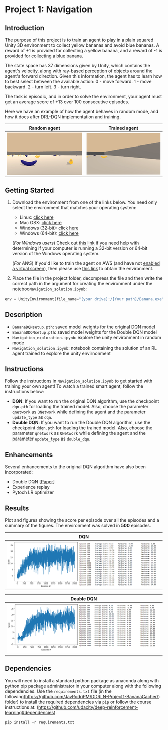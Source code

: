 [//]: # (Image References)

[video_random]: https://github.com/JavRodriPM/DRLNN-Project1-BananaCacher/blob/main/misc/random_agent.gif "Random Agent"

[video_trained]: https://github.com/JavRodriPM/DRLNN-Project1-BananaCacher/blob/main/misc/trained_agent.gif "Trained Agent"

# Project 1: Navigation

## Introduction

The purpose of this project is to train an agent to play in a plain squared Unity 3D environment to collect yellow bananas and avoid blue bananas. A reward of +1 is provided for collecting a yellow banana, and a reward of -1 is provided for collecting a blue banana.

The state space has 37 dimensions given by Unity, which contains the agent's velocity, along with ray-based perception of objects around the agent's forward direction. Given this information, the agent has to learn how to best select between the available action:
	0 - move forward.
	1 - move backward.
	2 - turn left.
	3 - turn right.


The task is episodic, and in order to solve the environment, your agent must get an average score of +13 over 100 consecutive episodes.

Here we have an example of how the agent behaves in random mode, and how it does after DRL-DQN implementation and training.


 Random agent             |  Trained agent 
-------------------------|-------------------------
![Random Agent][video_random]  |  ![Trained Agent][video_trained]


## Getting Started

1. Download the environment from one of the links below.  You need only select the environment that matches your operating system:
    - Linux: [click here](https://s3-us-west-1.amazonaws.com/udacity-drlnd/P1/Banana/Banana_Linux.zip)
    - Mac OSX: [click here](https://s3-us-west-1.amazonaws.com/udacity-drlnd/P1/Banana/Banana.app.zip)
    - Windows (32-bit): [click here](https://s3-us-west-1.amazonaws.com/udacity-drlnd/P1/Banana/Banana_Windows_x86.zip)
    - Windows (64-bit): [click here](https://s3-us-west-1.amazonaws.com/udacity-drlnd/P1/Banana/Banana_Windows_x86_64.zip)
    
    (_For Windows users_) Check out [this link](https://support.microsoft.com/en-us/help/827218/how-to-determine-whether-a-computer-is-running-a-32-bit-version-or-64) if you need help with determining if your computer is running a 32-bit version or 64-bit version of the Windows operating system.

    (_For AWS_) If you'd like to train the agent on AWS (and have not [enabled a virtual screen](https://github.com/Unity-Technologies/ml-agents/blob/master/docs/Training-on-Amazon-Web-Service.md)), then please use [this link](https://s3-us-west-1.amazonaws.com/udacity-drlnd/P1/Banana/Banana_Linux_NoVis.zip) to obtain the environment.

2. Place the file in the project folder, decompress the file and then write the correct path in the argument for creating the environment under the noteboo`Navigation_solution.ipynb`:

```python
env = UnityEnvironment(file_name="[your drive]:/[Your path]/Banana.exe")

```

## Description

- `BananaDQNsetup.pth`: saved model weights for the original DQN model
- `BananaDDQNsetup.pth`: saved model weights for the Double DQN model
- `Navigation_exploration.ipynb`: explore the unity environment in random mode
- `Navigation_solution.ipynb`: notebook containing the solution of an RL agent trained to explore the unity envirnonment

## Instructions

Follow the instructions in `Navigation_solution.ipynb` to get started with training your own agent! 
To watch a trained smart agent, follow the instructions below:

- **DQN**: If you want to run the original DQN algorithm, use the checkpoint `dqn.pth` for loading the trained model. Also, choose the parameter `qnetwork` as `QNetwork` while defining the agent and the parameter `update_type` as `dqn`.
- **Double DQN**: If you want to run the Double DQN algorithm, use the checkpoint `ddqn.pth` for loading the trained model. Also, choose the parameter `qnetwork` as `QNetwork` while defining the agent and the parameter `update_type` as `double_dqn`.

## Enhancements

Several enhancements to the original DQN algorithm have also been incorporated:

- Double DQN [[Paper](https://arxiv.org/abs/1509.06461)]
- Experience replay 
- Pytoch LR optimizer

## Results

Plot and figures showing the score per episode over all the episodes and a summary of the figures. 
The environment was solved in **500** episodes.

 DQN | 
-------------------------|
![dqn-scores](https://github.com/JavRodriPM/DRLNN-Project1-BananaCacher/blob/main/misc/dqn_scores.png) | 

Double DQN |
-------------------------|
![double-dqn-scores](https://github.com/JavRodriPM/DRLNN-Project1-BananaCacher/blob/main/misc/ddqn_scores.png) |

## Dependencies

You will need to install a standard python package as anaconda along with python pip package administrator in your computer along with the following dependencies.
Use the `requirements.txt` file (in the following(https://github.com/JavRodriPM/DDRLN-Project1-BananaCacher/) folder) to install the required dependencies via `pip` or follow the course instructions at: (https://github.com/udacity/deep-reinforcement-learning#dependencies).

```
pip install -r requirements.txt

```
